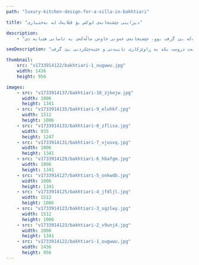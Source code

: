 ```yaml
---
path: "luxury-kitchen-design-for-a-villa-in-bakhtiari"

title: "دیزاینی چێشتخانەی لوکس بۆ ڤێلایەک لە بەختیاری"

description:
    - "دیزاینێکی چێشتخانەی تایبەتمان دروست کرد، شوێنەکەمان بەرز کردەوە بە تێکەڵکردنێکی تەواوی سەرنجڕاکێشی ناوچەیی و لوکسی مۆدێرن. تیمە شارەزاکەمان چێشتخانەیەکی لوکس و زۆر کارای دروست کرد، کە تایبەت کرابوو بۆ گونجان لەگەڵ بینینی خاوەن ماڵەکە. دیزاینەکە پلانێکی گۆرمێی تێدا بوو، گونجاو بۆ بەکارهێنانی ڕۆژانە و میوانداری، لەگەڵ کابینەتی تایبەت کە شکۆ و کردەیی زیاد کرد. هەموو بەشێک، لە کەرەستە باشەکانەوە بۆ وردەکارییە ناسکەکان، بە وریاییەوە هەڵبژێردرا بۆ دروستکردنی شوێنێکی سەرنجڕاکێش و تایبەتی. ڕاوێژکاری تایبەتی دڵنیایی کرد کە هەموو پڕۆسەکە بێ گرفت بوو، چێشتخانەی خەونی خاوەن ماڵەکەی بە ئاسانی هێنایە دی."

seoDescription: "دیزاینی چێشتخانەی لوکسی ڤێلاکەمان لە بەختیاری ببینە کە کابینەتی تایبەت، پلانی گۆرمێ و تەواوکاری باشی تێدایە. شوێنەکەت بگۆڕە لەگەڵ دیزاینەرە شارەزاکانی چێشتخانەمان. چێشتخانەی خەونەکەت دروست بکە بە ڕاوێژکاری تایبەتی و جێبەجێکردنی بێ گرفت."

thumbnail:
    src: "v1733914122/bakhtiari-1_ougwwu.jpg"
    width: 1436
    height: 956

images:
    - src: "v1733914137/bakhtiari-10_zjkejw.jpg"
      width: 1006
      height: 1341
    - src: "v1733914135/bakhtiari-9_eluhkf.jpg"
      width: 1512
      height: 1006
    - src: "v1733914133/bakhtiari-8_zflisa.jpg"
      width: 935
      height: 1247
    - src: "v1733914131/bakhtiari-7_vjusvq.jpg"
      width: 1006
      height: 1341
    - src: "v1733914129/bakhtiari-6_hbafgm.jpg"
      width: 1006
      height: 1341
    - src: "v1733914127/bakhtiari-5_onkwdb.jpg"
      width: 1006
      height: 1341
    - src: "v1733914125/bakhtiari-4_jfdljl.jpg"
      width: 1512
      height: 1006
    - src: "v1733914123/bakhtiari-3_sgzlwy.jpg"
      width: 1512
      height: 1006
    - src: "v1733914123/bakhtiari-2_v9unj4.jpg"
      width: 1006
      height: 1341
    - src: "v1733914122/bakhtiari-1_ougwwu.jpg"
      width: 1436
      height: 956
---
```

